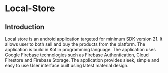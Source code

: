 # Local-Store
## Introduction
Local store is an android application targeted for minimum SDK version 21.
It allows user to both sell and buy the products from the platform.
The application is build in Kotlin programming language.
The application uses Google Firebase technologies such as Firebase Authentication, Cloud Firestore and Firebase Storage.
The application provides sleek, simple and easy to use User interface built using latest material design.
